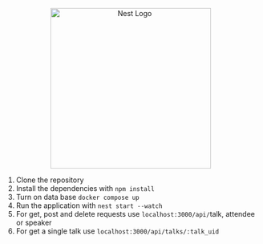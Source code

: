 <p align="center">
  <a href="http://nestjs.com/" target="blank"><img src="https://nestjs.com/img/logo_text.svg" width="320" alt="Nest Logo" /></a>
</p>

1. Clone the repository
2. Install the dependencies with `npm install`
3. Turn on data base `docker compose up`
4. Run the application with `nest start --watch`
5. For get, post and delete requests use `localhost:3000/api/`talk, attendee or speaker
6. For get a single talk use `localhost:3000/api/talks/:talk_uid`
